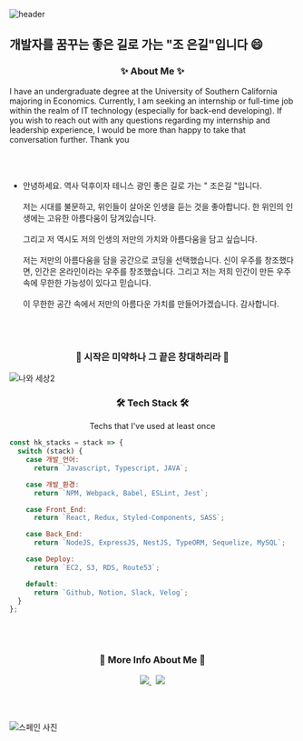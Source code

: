 ![header](https://capsule-render.vercel.app/api?type=soft&color=auto&height=150&section=header&text=Cho,Eun-Gil&fontSize=70&animation=twinkling)



##  개발자를 꿈꾸는 좋은 길로 가는 "조 은길"입니다 😄

<h3 align="center">✨ About Me    ✨</h3>
I have an undergraduate degree at the University of Southern California majoring in Economics.
Currently, I am seeking an internship or full-time job within the realm of IT technology (especially for back-end developing). 
If you wish to reach out with any questions regarding my internship and leadership experience, I would be more than happy to take that conversation further. Thank you

<br></br>

- 안녕하세요. 역사 덕후이자 테니스 광인 좋은 길로 가는 " 조은길 "입니다. 
 <br> </br>
 저는 시대를 불문하고, 위인들이 살아온 인생을 듣는 것을 좋아합니다. 한 위인의 인생에는 고유한 아름다움이 담겨있습니다. 
 <br></br>
 그리고 저 역시도 저의 인생의 저만의 가치와 아름다움을 담고 싶습니다.
 <br></br>
 저는 저만의 아름다움을 담을 공간으로 코딩을 선택했습니다. 신이 우주를 창조했다면, 인간은 온라인이라는 우주를 창조했습니다. 그리고 저는 저희 인간이 만든 우주 속에 무한한 가능성이 있다고 믿습니다.
 <br></br>
 이 무한한 공간 속에서 저만의 아름다운 가치를 만들어가겠습니다. 감사합니다. 

<br></br>
<h3 align="center">🚀 시작은 미약하나 그 끝은 창대하리라 🚀</h3>

![나와 세상2](https://user-images.githubusercontent.com/76875723/114344320-901caf80-9b9a-11eb-9d8e-3f0c20699f23.jpg)




<h3 align="center">🛠 Tech Stack 🛠</h3>
<p align="center"> Techs that I've used at least once </p>

```js
const hk_stacks = stack => {
  switch (stack) {
    case 개발_언어:
      return `Javascript, Typescript, JAVA`;

    case 개발_환경:
      return `NPM, Webpack, Babel, ESLint, Jest`;

    case Front_End:
      return `React, Redux, Styled-Components, SASS`;

    case Back_End:
      return `NodeJS, ExpressJS, NestJS, TypeORM, Sequelize, MySQL`;

    case Deploy:
      return `EC2, S3, RDS, Route53`;

    default:
      return `Github, Notion, Slack, Velog`;
  }
};
```





<br></br>
<h3 align="center"> 🍒 More Info About Me 🍒 </h3>

<p align="center">
  <a href="https://velog.io/@gil0127"><img src="https://img.shields.io/badge/Tech%20Blog-11B48A?style=flat-square&logo=Vimeo&logoColor=white&link=https://velog.io/@gil0127"/>
 </a>&nbsp
<a href="mailto:zbvlxj2000@naver.com"><img src="https://img.shields.io/badge/Gmail-d14836?style=flat-square&logo=Gmail&logoColor=white&link=zbvlxj2000@naver.com"/></a>
</p>
  
<br></br>

![스페인 사진](https://user-images.githubusercontent.com/76875723/114492408-873be480-9c53-11eb-97b1-22f3ae76afed.jpg)



